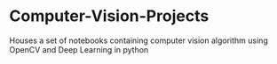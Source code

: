 # Computer-Vision-Projects
Houses a set of notebooks containing computer vision algorithm using OpenCV and Deep Learning in python

